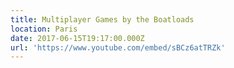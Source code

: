 ```yaml
---
title: Multiplayer Games by the Boatloads
location: Paris
date: 2017-06-15T19:17:00.000Z
url: 'https://www.youtube.com/embed/sBCz6atTRZk'
---
```


